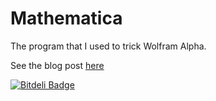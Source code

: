 Mathematica
===========

The program that I used to trick Wolfram Alpha.

See the blog post [here](http://yoshikee.tumblr.com/post/59912331288/how-i-tricked-wolfram-alpha-with-twitters-api)


[![Bitdeli Badge](https://d2weczhvl823v0.cloudfront.net/ElDeveloper/mathematica/trend.png)](https://bitdeli.com/free "Bitdeli Badge")

